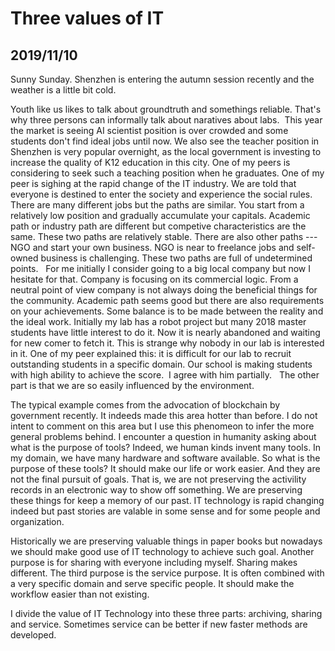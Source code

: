 # Three values of IT
## 2019/11/10
Sunny Sunday. Shenzhen is entering the autumn session recently and the weather is a little bit cold.

Youth like us likes to talk about groundtruth and somethings reliable. That's why three persons can informally talk about naratives about labs.  This year the market is seeing AI scientist position is over crowded and some students don't find ideal jobs until now. We also see the teacher position in Shenzhen is very popular overnight, as the local government is investing to increase the quality of K12 education in this city. One of my peers is considering to seek such a teaching position when he graduates. One of my peer is sighing at the rapid change of the IT industry. We are told that everyone is destined to enter the society and experience the social rules. There are many different jobs but the paths are similar. You start from a relatively low position and gradually accumulate your capitals. Academic path or industry path are different but competive characteristics are the same. These two paths are relatively stable. There are also other paths --- NGO and start your own business. NGO is near to freelance jobs and self-owned business is challenging. These two paths are full of undetermined points.   For me initially I consider going to a big local company but now I hesitate for that. Company is focusing on its commercial logic. From a neutral point of view company is not always doing the beneficial things for the community. Academic path seems good but there are also requirements on your achievements. Some balance is to be made between the reality and the ideal work. Initially my lab has a robot project but many 2018 master students have little interest to do it. Now it is nearly abandoned and waiting for new comer to fetch it. This is strange why nobody in our lab is interested in it. One of my peer explained this: it is difficult for our lab to recruit outstanding students in a specific domain. Our school is making students with high ability to achieve the score.  I agree with him partially.   The other part is that we are so easily influenced by the environment. 

The typical example comes from the advocation of blockchain by government recently. It indeeds made this area hotter than before. I do not intent to comment on this area but I use this phenomeon to infer the more general problems behind. I encounter a question in humanity asking about what is the purpose of tools? Indeed, we human kinds invent many tools. In my domain, we have many hardware and software available. So what is the purpose of these tools? It should make our life or work easier. And they are not the final pursuit of goals. That is, we are not preserving the activility records in an electronic way to show off something. We are preserving these things for keep a memory of our past. IT technology is rapid changing indeed but past stories are valable in some sense and for some people and organization.

Historically we are preserving valuable things in paper books but nowadays we should make good use of 
IT technology to achieve such goal. Another purpose is for sharing with everyone including myself. Sharing makes different. The third purpose is the service purpose. It is often combined with a very specific domain and serve specific people. It should make the workflow easier than not existing. 

I divide the value of IT Technology into these three parts: archiving, sharing and service. Sometimes service can be better if new faster methods are developed. 
